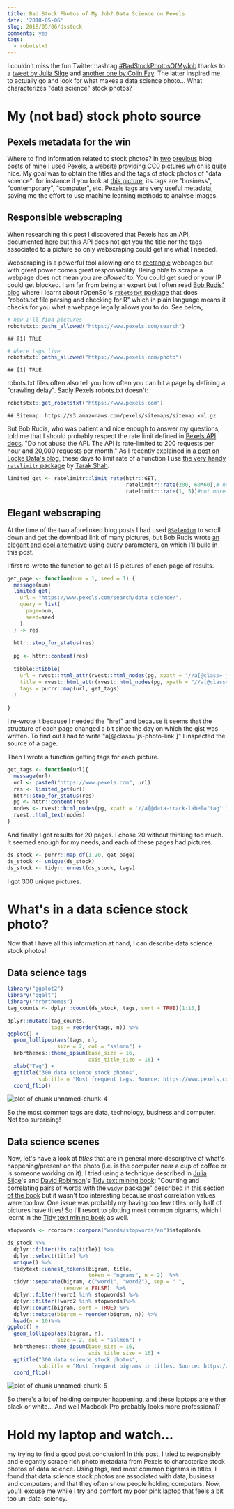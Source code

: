 ```yaml
---
title: Bad Stock Photos of My Job? Data Science on Pexels
date: '2018-05-06'
slug: 2018/05/06/dsstock
comments: yes
tags:
  - robotstxt
---
```



I couldn't miss the fun Twitter hashtag [#BadStockPhotosOfMyJob](https://twitter.com/hashtag/BadStockPhotosOfMyJob?src=hash) thanks to a [tweet by Julia Silge](https://twitter.com/juliasilge/status/992952211201130497)  and [another one by Colin Fay](https://twitter.com/_ColinFay/status/993055416266436608). The latter inspired me to actually go and look for what makes a data science photo... What characterizes "data science" stock photos?

<!--more-->

# My (not bad) stock photo source

## Pexels metadata for the win

Where to find information related to stock photos? In [two](http://www.masalmon.eu/2018/01/04/bubblegumpuppies/) [previous](http://www.masalmon.eu/2018/01/07/rainbowing/) blog posts of mine I used Pexels, a website providing CC0 pictures which is quite nice. My goal was to obtain the titles and the tags of stock photos of "data science": for instance if you look at [this picture](https://www.pexels.com/photo/black-laptop-beside-black-computer-mouse-inside-room-669996/), its tags are "business", "contemporary", "computer", etc. Pexels tags are very useful metadata, saving me the effort to use machine learning methods to analyse images.

## Responsible webscraping

When researching this post I discovered that Pexels has an API, documented [here](https://www.pexels.com/api/documentation/) but this API does not get you the title nor the tags associated to a picture so only webscraping could get me what I needed.

Webscraping is a powerful tool allowing one to [rectangle](https://speakerdeck.com/jennybc/data-rectangling) webpages but with great power comes great responsability. Being _able_ to scrape a webpage does not mean you are _allowed_ to. You could get sued or your IP could get blocked. I am far from being an expert but I often read [Bob Rudis' blog](https://rud.is/b/) where I learnt about rOpenSci's [`robotstxt` package](https://github.com/ropenscilabs/robotstxt) that does "robots.txt file parsing and checking for R" which in plain language means it checks for you what a webpage legally allows you to do. See below, 


```r
# how I'll find pictures
robotstxt::paths_allowed("https://www.pexels.com/search")
```

```
## [1] TRUE
```

```r
# where tags live
robotstxt::paths_allowed("https://www.pexels.com/photo")
```

```
## [1] TRUE
```

robots.txt files often also tell you how often you can hit a page by defining a "crawling delay". Sadly Pexels robots.txt doesn't:


```r
robotstxt::get_robotstxt("https://www.pexels.com")
```

```
## Sitemap: https://s3.amazonaws.com/pexels/sitemaps/sitemap.xml.gz
```

But Bob Rudis, who was patient and nice enough to answer my questions, told me that I should probably respect the rate limit defined in [Pexels API docs](https://www.pexels.com/api/documentation/). "Do not abuse the API. The API is rate-limited to 200 requests per hour and 20,000 requests per month." As I recently explained in [a post on Locke Data's blog](https://itsalocke.com/blog/some-web-api-package-development-lessons-from-hibpwned/), these days to limit rate of a function I use [the very handy `ratelimitr` package](https://github.com/tarakc02/ratelimitr) by [Tarak Shah](https://tarakc02.github.io/).


```r
limited_get <- ratelimitr::limit_rate(httr::GET,
                                      ratelimitr::rate(200, 60*60),# not more than 200 times an hour
                                      ratelimitr::rate(1, 5))#not more than 1 time every 5 seconds
```

## Elegant webscraping

At the time of the two aforelinked blog posts I had used [`RSelenium`](https://github.com/ropensci/RSelenium) to scroll down and get the download link of many pictures, but Bob Rudis wrote [an elegant and cool alternative](https://gist.github.com/hrbrmstr/4cabe4af87bd2c5fe664b0b44a574366) using query parameters, on which I'll build in this post. 

I first re-wrote the function to get all 15 pictures of each page of results.

```r
get_page <- function(num = 1, seed = 1) {
  message(num)
  limited_get(
    url = "https://www.pexels.com/search/data science/",
    query = list(
      page=num,
      seed=seed
    )
  ) -> res
  
  httr::stop_for_status(res)
  
  pg <- httr::content(res)
  
  tibble::tibble(
    url = rvest::html_attr(rvest::html_nodes(pg, xpath = "//a[@class='js-photo-link']"), "href"),
    title = rvest::html_attr(rvest::html_nodes(pg, xpath = "//a[@class='js-photo-link']"), "title"),
    tags = purrr::map(url, get_tags)
  )
  
} 

```

I re-wrote it because I needed the "href" and because it seems that the structure of each page changed a bit since the day on which the gist was written. To find out I had to write "a[@class='js-photo-link']" I inspected the source of a page.

Then I wrote a function getting tags for each picture.

```r
get_tags <- function(url){
  message(url)
  url <- paste0("https://www.pexels.com", url)
  res <- limited_get(url)
  httr::stop_for_status(res)
  pg <- httr::content(res)
  nodes <- rvest::html_nodes(pg, xpath = '//a[@data-track-label="tag" ]')
  rvest::html_text(nodes)
}
```
And finally I got results for 20 pages. I chose 20 without thinking too much. It seemed enough for my needs, and each of these pages had pictures.

```r
ds_stock <- purrr::map_df(1:20, get_page)
ds_stock <- unique(ds_stock)
ds_stock <- tidyr::unnest(ds_stock, tags)
```



I got 300 unique pictures.

# What's in a data science stock photo?

Now that I have all this information at hand, I can describe data science stock photos!

## Data science tags


```r
library("ggplot2")
library("ggalt")
library("hrbrthemes")
tag_counts <- dplyr::count(ds_stock, tags, sort = TRUE)[1:10,]

dplyr::mutate(tag_counts,
              tags = reorder(tags, n)) %>% 
ggplot() +
  geom_lollipop(aes(tags, n),
                size = 2, col = "salmon") +
  hrbrthemes::theme_ipsum(base_size = 16,
                          axis_title_size = 16) +
  xlab("Tag") +
  ggtitle("300 data science stock photos",
          subtitle = "Most frequent tags. Source: https://www.pexels.com") +
  coord_flip()
```

![plot of chunk unnamed-chunk-4](/figure/source/2018-05-06-dsstock/unnamed-chunk-4-1.png)

So the most common tags are data, technology, business and computer. Not too surprising! 

## Data science scenes

Now, let's have a look at _titles_ that are in general more descriptive of what's happening/present on the photo (i.e. is the computer near a cup of coffee or is someone working on it). I tried using a technique described in [Julia Silge](https://juliasilge.com/)'s and [David Robinson](http://varianceexplained.org/)'s [Tidy text mining book](https://www.tidytextmining.com): "Counting and correlating pairs of words with the `widyr` package" described in [this section of the book](https://www.tidytextmining.com/ngrams.html#counting-and-correlating-pairs-of-words-with-the-widyr-package) but it wasn't too interesting because most correlation values were too low. One issue was probably my having too few titles: only half of pictures have titles! So I'll resort to plotting most common bigrams, which I learnt in the [Tidy text mining book](https://www.tidytextmining.com) as well.



```r
stopwords <- rcorpora::corpora("words/stopwords/en")$stopWords

ds_stock %>%
  dplyr::filter(!is.na(title)) %>%
  dplyr::select(title) %>%
  unique() %>%
  tidytext::unnest_tokens(bigram, title,
                          token = "ngrams", n = 2)  %>%
  tidyr::separate(bigram, c("word1", "word2"), sep = " ",
                  remove = FALSE)  %>%
  dplyr::filter(!word1 %in% stopwords) %>%
  dplyr::filter(!word2 %in% stopwords)%>%
  dplyr::count(bigram, sort = TRUE) %>%
  dplyr::mutate(bigram = reorder(bigram, n)) %>%
  head(n = 10)%>%
ggplot() +
  geom_lollipop(aes(bigram, n),
                size = 2, col = "salmon") +
  hrbrthemes::theme_ipsum(base_size = 16,
                          axis_title_size = 16) +
  ggtitle("300 data science stock photos",
          subtitle = "Most frequent bigrams in titles. Source: https://www.pexels.com")+
  coord_flip()
```

![plot of chunk unnamed-chunk-5](/figure/source/2018-05-06-dsstock/unnamed-chunk-5-1.png)

So there's a lot of holding computer happening, and these laptops are either black or white... And well Macbook Pro probably looks more professional?

# Hold my laptop and watch...

my trying to find a good post conclusion! In this post, I tried to responsibly and elegantly scrape rich photo metadata from Pexels to characterize stock photos of data science. Using tags, and most common bigrams in titles, I found that data science stock photos are associated with data, business and computers; and that they often show people holding computers. Now, you'll excuse me while I try and comfort my poor pink laptop that feels a bit too un-data-sciency.
